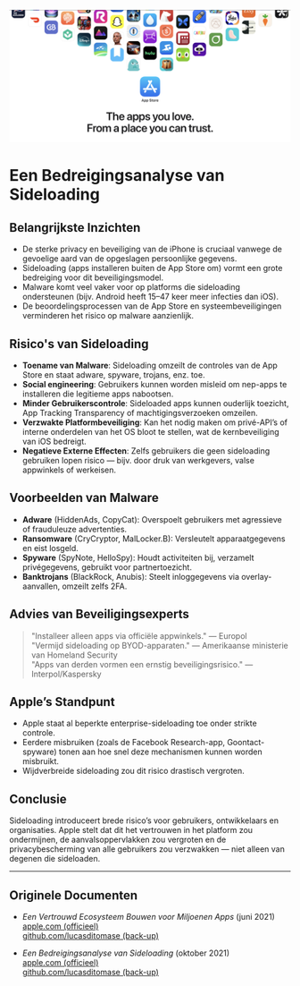 ![Banner](../assets/banner.png)  

# Een Bedreigingsanalyse van Sideloading  

## Belangrijkste Inzichten  

- De sterke privacy en beveiliging van de iPhone is cruciaal vanwege de gevoelige aard van de opgeslagen persoonlijke gegevens.  
- Sideloading (apps installeren buiten de App Store om) vormt een grote bedreiging voor dit beveiligingsmodel.  
- Malware komt veel vaker voor op platforms die sideloading ondersteunen (bijv. Android heeft 15–47 keer meer infecties dan iOS).  
- De beoordelingsprocessen van de App Store en systeembeveiligingen verminderen het risico op malware aanzienlijk.  

## Risico's van Sideloading  

- **Toename van Malware**: Sideloading omzeilt de controles van de App Store en staat adware, spyware, trojans, enz. toe.  
- **Social engineering**: Gebruikers kunnen worden misleid om nep-apps te installeren die legitieme apps nabootsen.  
- **Minder Gebruikerscontrole**: Sideloaded apps kunnen ouderlijk toezicht, App Tracking Transparency of machtigingsverzoeken omzeilen.  
- **Verzwakte Platformbeveiliging**: Kan het nodig maken om privé-API’s of interne onderdelen van het OS bloot te stellen, wat de kernbeveiliging van iOS bedreigt.  
- **Negatieve Externe Effecten**: Zelfs gebruikers die geen sideloading gebruiken lopen risico — bijv. door druk van werkgevers, valse appwinkels of werkeisen.  

## Voorbeelden van Malware  

- **Adware** (HiddenAds, CopyCat): Overspoelt gebruikers met agressieve of frauduleuze advertenties.  
- **Ransomware** (CryCryptor, MalLocker.B): Versleutelt apparaatgegevens en eist losgeld.  
- **Spyware** (SpyNote, HelloSpy): Houdt activiteiten bij, verzamelt privégegevens, gebruikt voor partnertoezicht.  
- **Banktrojans** (BlackRock, Anubis): Steelt inloggegevens via overlay-aanvallen, omzeilt zelfs 2FA.  

## Advies van Beveiligingsexperts  

> "Installeer alleen apps via officiële appwinkels." — Europol  
> "Vermijd sideloading op BYOD-apparaten." — Amerikaanse ministerie van Homeland Security  
> "Apps van derden vormen een ernstig beveiligingsrisico." — Interpol/Kaspersky  

## Apple’s Standpunt  

- Apple staat al beperkte enterprise-sideloading toe onder strikte controle.  
- Eerdere misbruiken (zoals de Facebook Research-app, Goontact-spyware) tonen aan hoe snel deze mechanismen kunnen worden misbruikt.  
- Wijdverbreide sideloading zou dit risico drastisch vergroten.  

## Conclusie  

Sideloading introduceert brede risico’s voor gebruikers, ontwikkelaars en organisaties. Apple stelt dat dit het vertrouwen in het platform zou ondermijnen, de aanvalsoppervlakken zou vergroten en de privacybescherming van alle gebruikers zou verzwakken — niet alleen van degenen die sideloaden.  

---  

## Originele Documenten  

- *Een Vertrouwd Ecosysteem Bouwen voor Miljoenen Apps* (juni 2021)  
  [apple.com (officieel)](https://www.apple.com/privacy/docs/Building_a_Trusted_Ecosystem_for_Millions_of_Apps.pdf)  
  [github.com/lucasditomase (back-up)](https://github.com/lucasditomase/app-restrictions/blob/main/summary.pdf)  

- *Een Bedreigingsanalyse van Sideloading* (oktober 2021)  
  [apple.com (officieel)](https://www.apple.com/privacy/docs/Building_a_Trusted_Ecosystem_for_Millions_of_Apps_A_Threat_Analysis_of_Sideloading.pdf)  
  [github.com/lucasditomase (back-up)](https://github.com/lucasditomase/app-restrictions/blob/main/threat-analysis.pdf)  
